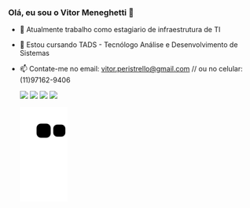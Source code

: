 ### Olá, eu sou o Vitor Meneghetti 👋


- 🔭 Atualmente trabalho como estagiario de infraestrutura de TI
- 🌱 Estou cursando TADS - Tecnólogo Análise e Desenvolvimento de Sistemas
- 📫 Contate-me no email: vitor.peristrello@gmail.com // ou no celular: (11)97162-9406
  
  <div>
  <a href="https://www.instagram.com/vitor_menega/" target="_blank"><img src="https://img.shields.io/badge/-Instagram-%23E4405F?style=for-the-badge&logo=instagram&logoColor=white" target="_blank"></a>
  <a href = "mailto:vitor.peristrello@gmail.com"><img src="https://img.shields.io/badge/-Gmail-%23333?style=for-the-badge&logo=gmail&logoColor=white" target="_blank"></a>
  <a href="https://www.linkedin.com/in/vitor-meneghetti-peristrello/" target="_blank"><img src="https://img.shields.io/badge/-LinkedIn-%230077B5?style=for-the-badge&logo=linkedin&logoColor=white" target="_blank"></a> 
   <a href="https://wa.me/qr/UWGWLCN3RVOTM1" target="_blank"><img src="https://img.shields.io/badge/WhatsApp-25D366?style=for-the-badge&logo=whatsapp&logoColor=white" target="_blank"></a>
 
  ![Snake animation](https://github.com/rafaballerini/rafaballerini/blob/output/github-contribution-grid-snake.svg)
 
</div>
